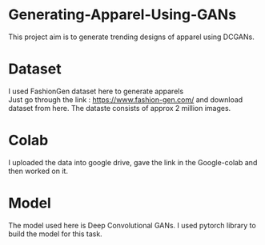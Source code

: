 # Generating-Apparel-Using-GANs
This project aim is to generate trending designs of apparel using DCGANs.

# Dataset
I used FashionGen dataset here to generate apparels <br/>
Just go through the link : https://www.fashion-gen.com/ and download dataset from here. 
The dataste consists of approx 2 million images.

# Colab
I uploaded the data into google drive, gave the link in the Google-colab and then worked on it.

# Model
The model used here is Deep Convolutional GANs. I used pytorch library to build the model for this task.
